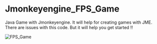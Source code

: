 # Jmonkeyengine_FPS_Game
Java Game with Jmonkeyengine. It will help for creating games with JME. There are issues with this code. But it will help you get started !!


![FPS_Game](https://github.com/user-attachments/assets/f98f5715-484a-43aa-87ff-3fc6602df5e1)
